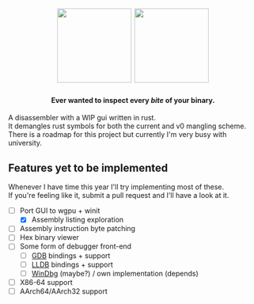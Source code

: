 <h1 align="center">
  <picture>
    <source media="(prefers-color-scheme: dark)" srcset="./assets/logo.png">
    <img height="150px" src="https://i.ibb.co/Rb3hgqt/donut.png">
  </picture>
  <picture>
    <source media="(prefers-color-scheme: dark)" srcset="./assets/logo_text.svg">
    <img height="150px" src="http://svgur.com/i/qSv.svg">
   </picture>
</h1>

<h4 align="center">Ever wanted to inspect every <i>bite</i> of your binary.</h4>

A disassembler with a WIP gui written in rust. \
It demangles rust symbols for both the current and v0 mangling scheme. \
There is a roadmap for this project but currently I'm very busy with university.

## Features yet to be implemented

Whenever I have time this year I'll try implementing most of these. \
If you're feeling like it, submit a pull request and I'll have a look at it.

- [ ] Port GUI to wgpu + winit
  - [x] Assembly listing exploration
- [ ] Assembly instruction byte patching
- [ ] Hex binary viewer
- [ ] Some form of debugger front-end
  - [ ] [GDB](https://www.sourceware.org/gdb) bindings + support
  - [ ] [LLDB](https://lldb.llvm.org) bindings + support
  - [ ] [WinDbg](https://windbg.org) (maybe?) / own implementation (depends)
- [ ] X86-64 support
- [ ] AArch64/AArch32 support
